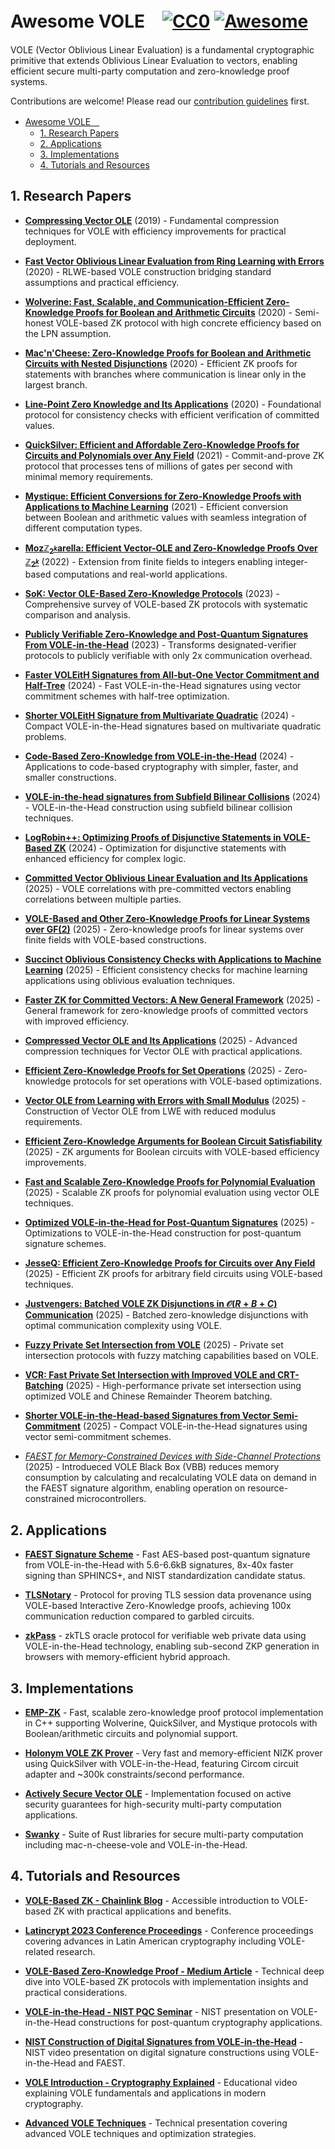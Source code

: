 # Awesome VOLE　[![CC0](https://mirrors.creativecommons.org/presskit/buttons/88x31/svg/cc-zero.svg)](https://creativecommons.org/publicdomain/zero/1.0/) [![Awesome](https://awesome.re/badge.svg)](https://awesome.re)

VOLE (Vector Oblivious Linear Evaluation) is a fundamental cryptographic primitive that extends Oblivious Linear Evaluation to vectors, enabling efficient secure multi-party computation and zero-knowledge proof systems.

Contributions are welcome! Please read our [contribution guidelines](CONTRIBUTING.md) first.

- [Awesome VOLE　 ](#awesome-vole-)
  - [1. Research Papers](#1-research-papers)
  - [2. Applications](#2-applications)
  - [3. Implementations](#3-implementations)
  - [4. Tutorials and Resources](#4-tutorials-and-resources)

## 1. Research Papers

- **[Compressing Vector OLE](https://eprint.iacr.org/2019/273)** (2019) - Fundamental compression techniques for VOLE with efficiency improvements for practical deployment.

- **[Fast Vector Oblivious Linear Evaluation from Ring Learning with Errors](https://eprint.iacr.org/2020/685)** (2020) - RLWE-based VOLE construction bridging standard assumptions and practical efficiency.

- **[Wolverine: Fast, Scalable, and Communication-Efficient Zero-Knowledge Proofs for Boolean and Arithmetic Circuits](https://eprint.iacr.org/2020/925)** (2020) - Semi-honest VOLE-based ZK protocol with high concrete efficiency based on the LPN assumption.

- **[Mac'n'Cheese: Zero-Knowledge Proofs for Boolean and Arithmetic Circuits with Nested Disjunctions](https://eprint.iacr.org/2020/1410)** (2020) - Efficient ZK proofs for statements with branches where communication is linear only in the largest branch.

- **[Line-Point Zero Knowledge and Its Applications](https://eprint.iacr.org/2020/1446)** (2020) - Foundational protocol for consistency checks with efficient verification of committed values.

- **[QuickSilver: Efficient and Affordable Zero-Knowledge Proofs for Circuits and Polynomials over Any Field](https://eprint.iacr.org/2021/076)** (2021) - Commit-and-prove ZK protocol that processes tens of millions of gates per second with minimal memory requirements.

- **[Mystique: Efficient Conversions for Zero-Knowledge Proofs with Applications to Machine Learning](https://eprint.iacr.org/2021/730)** (2021) - Efficient conversion between Boolean and arithmetic values with seamless integration of different computation types.

- **[Moz$\mathbb{Z}_{2^k}$arella: Efficient Vector-OLE and Zero-Knowledge Proofs Over $\mathbb{Z}_{2^k}$](https://eprint.iacr.org/2022/819)** (2022) - Extension from finite fields to integers enabling integer-based computations and real-world applications.

- **[SoK: Vector OLE-Based Zero-Knowledge Protocols](https://eprint.iacr.org/2023/857)** (2023) - Comprehensive survey of VOLE-based ZK protocols with systematic comparison and analysis.

- **[Publicly Verifiable Zero-Knowledge and Post-Quantum Signatures From VOLE-in-the-Head](https://eprint.iacr.org/2023/996)** (2023) - Transforms designated-verifier protocols to publicly verifiable with only 2x communication overhead.

- **[Faster VOLEitH Signatures from All-but-One Vector Commitment and Half-Tree](https://eprint.iacr.org/2024/040)** (2024) - Fast VOLE-in-the-Head signatures using vector commitment schemes with half-tree optimization.

- **[Shorter VOLEitH Signature from Multivariate Quadratic](https://eprint.iacr.org/2024/456)** (2024) - Compact VOLE-in-the-Head signatures based on multivariate quadratic problems.

- **[Code-Based Zero-Knowledge from VOLE-in-the-Head](https://eprint.iacr.org/2024/1414)** (2024) - Applications to code-based cryptography with simpler, faster, and smaller constructions.

- **[VOLE-in-the-head signatures from Subfield Bilinear Collisions](https://eprint.iacr.org/2024/1431)** (2024) - VOLE-in-the-Head construction using subfield bilinear collision techniques.

- **[LogRobin++: Optimizing Proofs of Disjunctive Statements in VOLE-Based ZK](https://dl.acm.org/doi/10.1007/978-981-96-0935-2_12)** (2024) - Optimization for disjunctive statements with enhanced efficiency for complex logic.

- **[Committed Vector Oblivious Linear Evaluation and Its Applications](https://eprint.iacr.org/2025/1037)** (2025) - VOLE correlations with pre-committed vectors enabling correlations between multiple parties.

- **[VOLE-Based and Other Zero-Knowledge Proofs for Linear Systems over GF(2)](https://eprint.iacr.org/2025/1077)** (2025) - Zero-knowledge proofs for linear systems over finite fields with VOLE-based constructions.

- **[Succinct Oblivious Consistency Checks with Applications to Machine Learning](https://eprint.iacr.org/2025/1114)** (2025) - Efficient consistency checks for machine learning applications using oblivious evaluation techniques.

- **[Faster ZK for Committed Vectors: A New General Framework](https://eprint.iacr.org/2025/1071)** (2025) - General framework for zero-knowledge proofs of committed vectors with improved efficiency.

- **[Compressed Vector OLE and Its Applications](https://eprint.iacr.org/2025/936)** (2025) - Advanced compression techniques for Vector OLE with practical applications.

- **[Efficient Zero-Knowledge Proofs for Set Operations](https://eprint.iacr.org/2025/911)** (2025) - Zero-knowledge protocols for set operations with VOLE-based optimizations.

- **[Vector OLE from Learning with Errors with Small Modulus](https://eprint.iacr.org/2025/772)** (2025) - Construction of Vector OLE from LWE with reduced modulus requirements.

- **[Efficient Zero-Knowledge Arguments for Boolean Circuit Satisfiability](https://eprint.iacr.org/2025/378)** (2025) - ZK arguments for Boolean circuits with VOLE-based efficiency improvements.

- **[Fast and Scalable Zero-Knowledge Proofs for Polynomial Evaluation](https://eprint.iacr.org/2025/113)** (2025) - Scalable ZK proofs for polynomial evaluation using vector OLE techniques.

- **[Optimized VOLE-in-the-Head for Post-Quantum Signatures](https://eprint.iacr.org/2025/029)** (2025) - Optimizations to VOLE-in-the-Head construction for post-quantum signature schemes.

- **[JesseQ: Efficient Zero-Knowledge Proofs for Circuits over Any Field](https://eprint.iacr.org/2025/533)** (2025) - Efficient ZK proofs for arbitrary field circuits using VOLE-based techniques.

- **[Justvengers: Batched VOLE ZK Disjunctions in $\mathcal{O}(R{+}B{+}C)$ Communication](https://eprint.iacr.org/2025/936)** (2025) - Batched zero-knowledge disjunctions with optimal communication complexity using VOLE.

- **[Fuzzy Private Set Intersection from VOLE](https://eprint.iacr.org/2025/911)** (2025) - Private set intersection protocols with fuzzy matching capabilities based on VOLE.

- **[VCR: Fast Private Set Intersection with Improved VOLE and CRT-Batching](https://eprint.iacr.org/2025/1114)** (2025) - High-performance private set intersection using optimized VOLE and Chinese Remainder Theorem batching.

- **[Shorter VOLE-in-the-Head-based Signatures from Vector Semi-Commitment](https://eprint.iacr.org/2025/1077)** (2025) - Compact VOLE-in-the-Head signatures using vector semi-commitment schemes.

- *[FAEST for Memory-Constrained Devices with Side-Channel Protections](https://eprint.iacr.org/2025/1261.pdf)* (2025) - Introdueced VOLE Black Box (VBB) reduces memory consumption by calculating and recalculating VOLE data on demand in the FAEST signature algorithm, enabling operation on resource-constrained microcontrollers.

## 2. Applications

- **[FAEST Signature Scheme](https://github.com/faest-sign)** - Fast AES-based post-quantum signature from VOLE-in-the-Head with 5.6-6.6kB signatures, 8x-40x faster signing than SPHINCS+, and NIST standardization candidate status.

- **[TLSNotary](https://github.com/tlsnotary/tlsn)** - Protocol for proving TLS session data provenance using VOLE-based Interactive Zero-Knowledge proofs, achieving 100x communication reduction compared to garbled circuits.

- **[zkPass](https://github.com/zkPassOfficial)** - zkTLS oracle protocol for verifiable web private data using VOLE-in-the-Head technology, enabling sub-second ZKP generation in browsers with memory-efficient hybrid approach.

## 3. Implementations

- **[EMP-ZK](https://github.com/emp-toolkit/emp-zk)** - Fast, scalable zero-knowledge proof protocol implementation in C++ supporting Wolverine, QuickSilver, and Mystique protocols with Boolean/arithmetic circuits and polynomial support.

- **[Holonym VOLE ZK Prover](https://github.com/holonym-foundation/vole-zk-prover)** - Very fast and memory-efficient NIZK prover using QuickSilver with VOLE-in-the-Head, featuring Circom circuit adapter and ~300k constraints/second performance.

- **[Actively Secure Vector OLE](https://github.com/NivKonst/Actively-Secure-Vector-OLE)** - Implementation focused on active security guarantees for high-security multi-party computation applications.

- **[Swanky](https://github.com/GaloisInc/swanky)** - Suite of Rust libraries for secure multi-party computation including mac-n-cheese-vole and VOLE-in-the-Head.

## 4. Tutorials and Resources

- **[VOLE-Based ZK - Chainlink Blog](https://blog.chain.link/vole-based-zk/)** - Accessible introduction to VOLE-based ZK with practical applications and benefits.

- **[Latincrypt 2023 Conference Proceedings](https://www.espe.edu.ec/wp-content/uploads/2023/10/latincrypt2023_compressed.pdf)** - Conference proceedings covering advances in Latin American cryptography including VOLE-related research.

- **[VOLE-Based Zero-Knowledge Proof - Medium Article](https://medium.com/4hours/vole-based-zero-knowledge-proof-7f15ff2245f3)** - Technical deep dive into VOLE-based ZK protocols with implementation insights and practical considerations.

- **[VOLE-in-the-Head - NIST PQC Seminar](https://csrc.nist.gov/csrc/media/Projects/post-quantum-cryptography/documents/pqc-seminars/presentations/15-vole-in-the-head-06182024.pdf)** - NIST presentation on VOLE-in-the-Head constructions for post-quantum cryptography applications.

- **[NIST Construction of Digital Signatures from VOLE-in-the-Head](https://www.nist.gov/video/constructions-digital-signatures-part-ii-vole-head-and-faest)** - NIST video presentation on digital signature constructions using VOLE-in-the-Head and FAEST.

- **[VOLE Introduction - Cryptography Explained](https://www.youtube.com/watch?v=9ToR-IfZXb4)** - Educational video explaining VOLE fundamentals and applications in modern cryptography.

- **[Advanced VOLE Techniques](https://www.youtube.com/watch?v=n6ovbe8rm3I)** - Technical presentation covering advanced VOLE techniques and optimization strategies.
